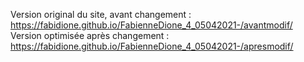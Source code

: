 Version original du site, avant changement :
 https://fabidione.github.io/FabienneDione_4_05042021-/avantmodif/
Version optimisée après changement :
https://fabidione.github.io/FabienneDione_4_05042021-/apresmodif/
